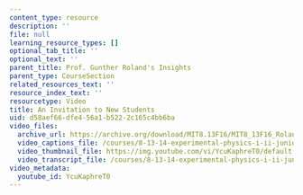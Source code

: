 ```yaml
---
content_type: resource
description: ''
file: null
learning_resource_types: []
optional_tab_title: ''
optional_text: ''
parent_title: Prof. Gunther Roland's Insights
parent_type: CourseSection
related_resources_text: ''
resource_index_text: ''
resourcetype: Video
title: An Invitation to New Students
uid: d58aef66-dfe4-56a1-b522-2c165c4bb6ba
video_files:
  archive_url: https://archive.org/download/MIT8.13F16/MIT8_13F16_Roland_Invitation_to_New_Students_300k.mp4
  video_captions_file: /courses/8-13-14-experimental-physics-i-ii-junior-lab-fall-2016-spring-2017/257e4ef3a118558d8e2b19f42451bc21_YcuKaphreT0.vtt
  video_thumbnail_file: https://img.youtube.com/vi/YcuKaphreT0/default.jpg
  video_transcript_file: /courses/8-13-14-experimental-physics-i-ii-junior-lab-fall-2016-spring-2017/afcaf0ca81697c3fe61191bd9c5cdd2d_YcuKaphreT0.pdf
video_metadata:
  youtube_id: YcuKaphreT0
---
```

